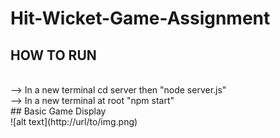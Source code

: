 ﻿# Hit-Wicket-Game-Assignment
## HOW TO RUN
<br>
--> In a new terminal cd server then "node server.js"
<br>
--> In a new terminal at root "npm start"
<br>
## Basic Game Display
<br>
![alt text](http://url/to/img.png)

